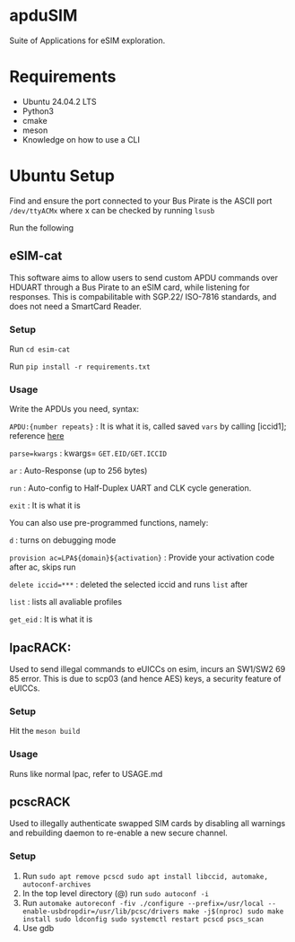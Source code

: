 <h1>apduSIM</h1>

Suite of Applications for eSIM exploration.

<h1>Requirements</h1>

- Ubuntu 24.04.2 LTS
- Python3
- cmake
- meson
- Knowledge on how to use a CLI

<h1>Ubuntu Setup</h1>

Find and ensure the port connected to your Bus Pirate is the ASCII port ```/dev/ttyACMx``` where x can be checked by running ```lsusb```

Run the following

<h2>eSIM-cat</h2>
This software aims to allow users to send custom APDU commands over HDUART through a Bus Pirate to an eSIM card, while listening for responses. This is compabilitable with SGP.22/ ISO-7816 standards, and does not need a SmartCard Reader.

<h3>Setup</h3>

Run ```cd esim-cat```

Run ```pip install -r requirements.txt```

<h3>Usage</h3>
Write the APDUs you need, syntax:

```APDU:{number repeats}``` : It is what it is, called saved ```vars``` by calling [iccid1]; reference [here](https://github.com/porkboi/apduSIM/blob/main/clipboard.go)

```parse=kwargs``` : kwargs= ```GET.EID/GET.ICCID```

```ar``` : Auto-Response (up to 256 bytes)

```run``` : Auto-config to Half-Duplex UART and CLK cycle generation.

```exit``` : It is what it is

You can also use pre-programmed functions, namely:

```d``` : turns on debugging mode

```provision ac=LPA${domain}${activation}``` : Provide your activation code after ac, skips run

```delete iccid=***``` : deleted the selected iccid and runs ```list``` after

```list``` : lists all avaliable profiles

```get_eid``` : It is what it is

<h2>lpacRACK: </h2>

Used to send illegal commands to eUICCs on esim, incurs an SW1/SW2 69 85 error. This is due to scp03 (and hence AES) keys, a security feature of eUICCs.

<h3>Setup</h3>

Hit the ```meson build```

<h3>Usage</h3>

Runs like normal lpac, refer to USAGE.md

<h2>pcscRACK</h2>

Used to illegally authenticate swapped SIM cards by disabling all warnings and rebuilding daemon to re-enable a new secure channel.

<h3>Setup</h3>

1. Run ```sudo apt remove pcscd
sudo apt install libccid, automake, autoconf-archives```
2. In the top level directory (@) run ```sudo autoconf -i```
3. Run ```automake
autoreconf -fiv
./configure --prefix=/usr/local --enable-usbdropdir=/usr/lib/pcsc/drivers
make -j$(nproc)
sudo make install
sudo ldconfig
sudo systemctl restart pcscd
pscs_scan```
4. Use gdb
